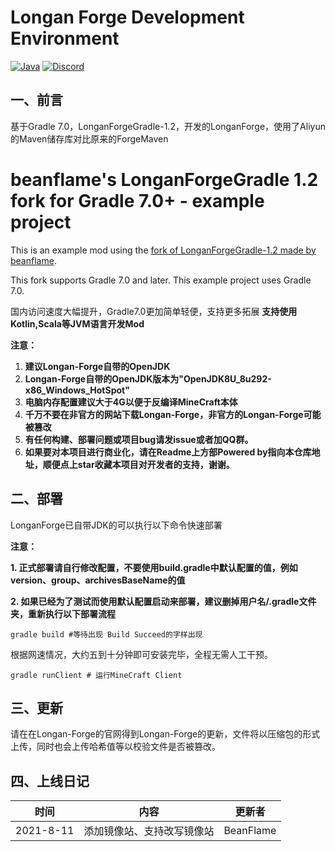# Longan Forge Development Environment
[![Java](https://img.shields.io/badge/Java-1.8-informational)](http://openjdk.java.net/)
[![Discord](https://img.shields.io/discord/796913369177260052)](https://discord.gg/FmVPsapuEk)
## 一、前言

基于Gradle 7.0，LonganForgeGradle-1.2，开发的LonganForge，使用了Aliyun的Maven储存库对比原来的ForgeMaven

# beanflame's LonganForgeGradle 1.2 fork for Gradle 7.0+ - example project

This is an example mod using the [fork of LonganForgeGradle-1.2 made by beanflame](https://github.com/longan-studio/longan-forge-gradle).

This fork supports Gradle 7.0 and later. This example project uses Gradle 7.0.

国内访问速度大幅提升，Gradle7.0更加简单轻便，支持更多拓展
**支持使用Kotlin,Scala等JVM语言开发Mod**

**注意：**

1. **建议Longan-Forge自带的OpenJDK**
2. **Longan-Forge自带的OpenJDK版本为"OpenJDK8U_8u292-x86_Windows_HotSpot"**
3. **电脑内存配置建议大于4G以便于反编译MineCraft本体**
4. **千万不要在非官方的网站下载Longan-Forge，非官方的Longan-Forge可能被篡改**
5. **有任何构建、部署问题或项目bug请发issue或者加QQ群。**
6. **如果要对本项目进行商业化，请在Readme上方部Powered by指向本仓库地址，顺便点上star收藏本项目对开发者的支持，谢谢。**

## 二、部署

LonganForge已自带JDK的可以执行以下命令快速部署

**注意：**

**1. 正式部署请自行修改配置，不要使用build.gradle中默认配置的值，例如version、group、archivesBaseName的值**

**2. 如果已经为了测试而使用默认配置启动来部署，建议删掉用户名/.gradle文件夹，重新执行以下部署流程**

```shell
gradle build #等待出现 Build Succeed的字样出现
```

根据网速情况，大约五到十分钟即可安装完毕，全程无需人工干预。

```shell
gradle runClient # 运行MineCraft Client
```

## 三、更新

请在在Longan-Forge的官网得到Longan-Forge的更新，文件将以压缩包的形式上传，同时也会上传哈希值等以校验文件是否被篡改。

## 四、上线日记

| 时间       | 内容                                                         | 更新者   |
| ---------- |------------------------------------------------------------ | -------- |
| 2021-8-11 | 添加镜像站、支持改写镜像站                                                    | BeanFlame |

